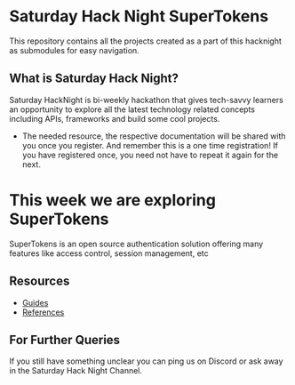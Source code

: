 # Saturday Hack Night SuperTokens

This repository contains all the projects created as a part of this hacknight as submodules for easy navigation.

## What is Saturday Hack Night?

Saturday HackNight is bi-weekly hackathon that gives tech-savvy learners an opportunity to explore all the latest technology related concepts including APIs, frameworks and build some cool projects.
* The needed resource, the respective documentation will be shared with you once you register. And remember this is a one time registration! If you have registered once, you need not have to repeat it again for the next.
# This week we are exploring SuperTokens

SuperTokens is an open source authentication solution offering many features like access control, session management, etc

## Resources

- [Guides](https://supertokens.com/docs/guides)
- [References](https://supertokens.com/docs/references)

## For Further Queries

If you still have something unclear you can ping us on Discord or ask away in the Saturday Hack Night Channel.
